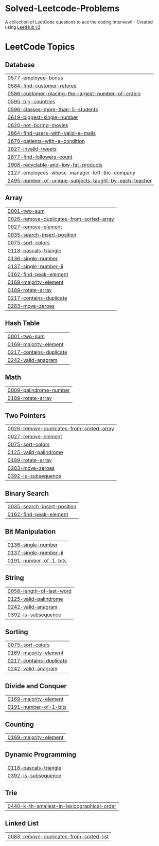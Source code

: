 # Solved-Leetcode-Problems
A collection of LeetCode questions to ace the coding interview! - Created using [LeetHub v2](https://github.com/arunbhardwaj/LeetHub-2.0)

<!---LeetCode Topics Start-->
# LeetCode Topics
## Database
|  |
| ------- |
| [0577-employee-bonus](https://github.com/Swayam248/Solved-Leetcode-Problems/tree/master/0577-employee-bonus) |
| [0584-find-customer-referee](https://github.com/Swayam248/Solved-Leetcode-Problems/tree/master/0584-find-customer-referee) |
| [0586-customer-placing-the-largest-number-of-orders](https://github.com/Swayam248/Solved-Leetcode-Problems/tree/master/0586-customer-placing-the-largest-number-of-orders) |
| [0595-big-countries](https://github.com/Swayam248/Solved-Leetcode-Problems/tree/master/0595-big-countries) |
| [0596-classes-more-than-5-students](https://github.com/Swayam248/Solved-Leetcode-Problems/tree/master/0596-classes-more-than-5-students) |
| [0619-biggest-single-number](https://github.com/Swayam248/Solved-Leetcode-Problems/tree/master/0619-biggest-single-number) |
| [0620-not-boring-movies](https://github.com/Swayam248/Solved-Leetcode-Problems/tree/master/0620-not-boring-movies) |
| [1664-find-users-with-valid-e-mails](https://github.com/Swayam248/Solved-Leetcode-Problems/tree/master/1664-find-users-with-valid-e-mails) |
| [1670-patients-with-a-condition](https://github.com/Swayam248/Solved-Leetcode-Problems/tree/master/1670-patients-with-a-condition) |
| [1827-invalid-tweets](https://github.com/Swayam248/Solved-Leetcode-Problems/tree/master/1827-invalid-tweets) |
| [1877-find-followers-count](https://github.com/Swayam248/Solved-Leetcode-Problems/tree/master/1877-find-followers-count) |
| [1908-recyclable-and-low-fat-products](https://github.com/Swayam248/Solved-Leetcode-Problems/tree/master/1908-recyclable-and-low-fat-products) |
| [2127-employees-whose-manager-left-the-company](https://github.com/Swayam248/Solved-Leetcode-Problems/tree/master/2127-employees-whose-manager-left-the-company) |
| [2495-number-of-unique-subjects-taught-by-each-teacher](https://github.com/Swayam248/Solved-Leetcode-Problems/tree/master/2495-number-of-unique-subjects-taught-by-each-teacher) |
## Array
|  |
| ------- |
| [0001-two-sum](https://github.com/Swayam248/Solved-Leetcode-Problems/tree/master/0001-two-sum) |
| [0026-remove-duplicates-from-sorted-array](https://github.com/Swayam248/Solved-Leetcode-Problems/tree/master/0026-remove-duplicates-from-sorted-array) |
| [0027-remove-element](https://github.com/Swayam248/Solved-Leetcode-Problems/tree/master/0027-remove-element) |
| [0035-search-insert-position](https://github.com/Swayam248/Solved-Leetcode-Problems/tree/master/0035-search-insert-position) |
| [0075-sort-colors](https://github.com/Swayam248/Solved-Leetcode-Problems/tree/master/0075-sort-colors) |
| [0118-pascals-triangle](https://github.com/Swayam248/Solved-Leetcode-Problems/tree/master/0118-pascals-triangle) |
| [0136-single-number](https://github.com/Swayam248/Solved-Leetcode-Problems/tree/master/0136-single-number) |
| [0137-single-number-ii](https://github.com/Swayam248/Solved-Leetcode-Problems/tree/master/0137-single-number-ii) |
| [0162-find-peak-element](https://github.com/Swayam248/Solved-Leetcode-Problems/tree/master/0162-find-peak-element) |
| [0169-majority-element](https://github.com/Swayam248/Solved-Leetcode-Problems/tree/master/0169-majority-element) |
| [0189-rotate-array](https://github.com/Swayam248/Solved-Leetcode-Problems/tree/master/0189-rotate-array) |
| [0217-contains-duplicate](https://github.com/Swayam248/Solved-Leetcode-Problems/tree/master/0217-contains-duplicate) |
| [0283-move-zeroes](https://github.com/Swayam248/Solved-Leetcode-Problems/tree/master/0283-move-zeroes) |
## Hash Table
|  |
| ------- |
| [0001-two-sum](https://github.com/Swayam248/Solved-Leetcode-Problems/tree/master/0001-two-sum) |
| [0169-majority-element](https://github.com/Swayam248/Solved-Leetcode-Problems/tree/master/0169-majority-element) |
| [0217-contains-duplicate](https://github.com/Swayam248/Solved-Leetcode-Problems/tree/master/0217-contains-duplicate) |
| [0242-valid-anagram](https://github.com/Swayam248/Solved-Leetcode-Problems/tree/master/0242-valid-anagram) |
## Math
|  |
| ------- |
| [0009-palindrome-number](https://github.com/Swayam248/Solved-Leetcode-Problems/tree/master/0009-palindrome-number) |
| [0189-rotate-array](https://github.com/Swayam248/Solved-Leetcode-Problems/tree/master/0189-rotate-array) |
## Two Pointers
|  |
| ------- |
| [0026-remove-duplicates-from-sorted-array](https://github.com/Swayam248/Solved-Leetcode-Problems/tree/master/0026-remove-duplicates-from-sorted-array) |
| [0027-remove-element](https://github.com/Swayam248/Solved-Leetcode-Problems/tree/master/0027-remove-element) |
| [0075-sort-colors](https://github.com/Swayam248/Solved-Leetcode-Problems/tree/master/0075-sort-colors) |
| [0125-valid-palindrome](https://github.com/Swayam248/Solved-Leetcode-Problems/tree/master/0125-valid-palindrome) |
| [0189-rotate-array](https://github.com/Swayam248/Solved-Leetcode-Problems/tree/master/0189-rotate-array) |
| [0283-move-zeroes](https://github.com/Swayam248/Solved-Leetcode-Problems/tree/master/0283-move-zeroes) |
| [0392-is-subsequence](https://github.com/Swayam248/Solved-Leetcode-Problems/tree/master/0392-is-subsequence) |
## Binary Search
|  |
| ------- |
| [0035-search-insert-position](https://github.com/Swayam248/Solved-Leetcode-Problems/tree/master/0035-search-insert-position) |
| [0162-find-peak-element](https://github.com/Swayam248/Solved-Leetcode-Problems/tree/master/0162-find-peak-element) |
## Bit Manipulation
|  |
| ------- |
| [0136-single-number](https://github.com/Swayam248/Solved-Leetcode-Problems/tree/master/0136-single-number) |
| [0137-single-number-ii](https://github.com/Swayam248/Solved-Leetcode-Problems/tree/master/0137-single-number-ii) |
| [0191-number-of-1-bits](https://github.com/Swayam248/Solved-Leetcode-Problems/tree/master/0191-number-of-1-bits) |
## String
|  |
| ------- |
| [0058-length-of-last-word](https://github.com/Swayam248/Solved-Leetcode-Problems/tree/master/0058-length-of-last-word) |
| [0125-valid-palindrome](https://github.com/Swayam248/Solved-Leetcode-Problems/tree/master/0125-valid-palindrome) |
| [0242-valid-anagram](https://github.com/Swayam248/Solved-Leetcode-Problems/tree/master/0242-valid-anagram) |
| [0392-is-subsequence](https://github.com/Swayam248/Solved-Leetcode-Problems/tree/master/0392-is-subsequence) |
## Sorting
|  |
| ------- |
| [0075-sort-colors](https://github.com/Swayam248/Solved-Leetcode-Problems/tree/master/0075-sort-colors) |
| [0169-majority-element](https://github.com/Swayam248/Solved-Leetcode-Problems/tree/master/0169-majority-element) |
| [0217-contains-duplicate](https://github.com/Swayam248/Solved-Leetcode-Problems/tree/master/0217-contains-duplicate) |
| [0242-valid-anagram](https://github.com/Swayam248/Solved-Leetcode-Problems/tree/master/0242-valid-anagram) |
## Divide and Conquer
|  |
| ------- |
| [0169-majority-element](https://github.com/Swayam248/Solved-Leetcode-Problems/tree/master/0169-majority-element) |
| [0191-number-of-1-bits](https://github.com/Swayam248/Solved-Leetcode-Problems/tree/master/0191-number-of-1-bits) |
## Counting
|  |
| ------- |
| [0169-majority-element](https://github.com/Swayam248/Solved-Leetcode-Problems/tree/master/0169-majority-element) |
## Dynamic Programming
|  |
| ------- |
| [0118-pascals-triangle](https://github.com/Swayam248/Solved-Leetcode-Problems/tree/master/0118-pascals-triangle) |
| [0392-is-subsequence](https://github.com/Swayam248/Solved-Leetcode-Problems/tree/master/0392-is-subsequence) |
## Trie
|  |
| ------- |
| [0440-k-th-smallest-in-lexicographical-order](https://github.com/Swayam248/Solved-Leetcode-Problems/tree/master/0440-k-th-smallest-in-lexicographical-order) |
## Linked List
|  |
| ------- |
| [0083-remove-duplicates-from-sorted-list](https://github.com/Swayam248/Solved-Leetcode-Problems/tree/master/0083-remove-duplicates-from-sorted-list) |
<!---LeetCode Topics End-->
